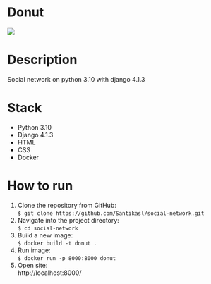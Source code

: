 # Donut

![](https://i.postimg.cc/43D1x1zS/donut.png)

Description
=============
Social network on python 3.10 with django 4.1.3

Stack
=============
- Python 3.10
- Django 4.1.3
- HTML
- CSS
- Docker

How to run
=============
1. Clone the repository from GitHub:   
		`$ git clone https://github.com/Santikasl/social-network.git`
2. Navigate into the project directory:  
		`$ cd social-network`
3. Build a new image:  
		`$ docker build -t donut .`
4. Run image:  
		`$ docker run -p 8000:8000 donut`
6. Open site:  
		http://localhost:8000/
